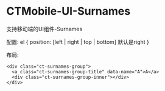 # CTMobile-UI-Surnames
支持移动端的UI组件-Surnames










配置:
el
{
  position: [left | right | top | bottom] 默认是right
}

布局:
<div class="ct-surnames">

  <div class="ct-surnames-highlighted"></div>
  
  <div class="ct-surnames-content">
    
    <div class="ct-surnames-group">
      <a class="ct-surnames-group-title" data-name="A">A</a>
      <div class="ct-surnames-group-inner"></div>
    </div>
    
  </div>
  
  <div class="ct-surnames-index">
      <!-- <a class="ct-surnames-index-item" data-name="A">A</a> -->
  </div>
  
</div>